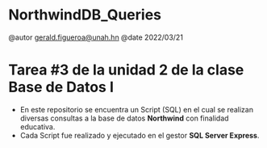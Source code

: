 # NorthwindDB_Queries

@autor gerald.figueroa@unah.hn
@date 2022/03/21

Tarea #3 de la unidad 2 de la clase Base de Datos I
=

- En este repositorio se encuentra un Script (SQL) en el cual se realizan diversas consultas a la base de datos **Northwind** con finalidad educativa.
- Cada Script fue realizado y ejecutado en el gestor **SQL Server Express**.
